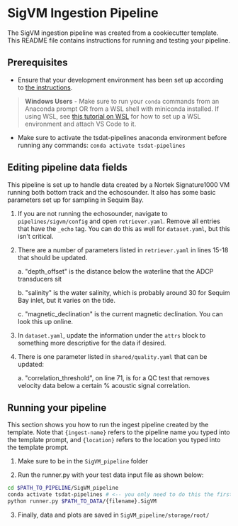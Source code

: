 # SigVM Ingestion Pipeline

The SigVM ingestion pipeline was created from a cookiecutter template. This README file contains
instructions for running and testing your pipeline.

## Prerequisites

* Ensure that your development environment has been set up according to
[the instructions](../../README.md#development-environment-setup).

> **Windows Users** - Make sure to run your `conda` commands from an Anaconda prompt OR from a WSL shell with miniconda
> installed. If using WSL, see [this tutorial on WSL](https://tsdat.readthedocs.io/en/latest/tutorials/wsl.html) for
> how to set up a WSL environment and attach VS Code to it.

* Make sure to activate the tsdat-pipelines anaconda environment before running any commands:  `conda activate tsdat-pipelines`

## Editing pipeline data fields
This pipeline is set up to handle data created by a Nortek Signature1000 VM running both bottom track and the
echosounder. It also has some basic parameters set up for sampling in Sequim Bay.

1. If you are not running the echosounder, navigate to `pipelines/sigvm/config` and open `retriever.yaml`. 
Remove all entries that have the `_echo` tag. You can do this as well for `dataset.yaml`, but this isn't critical.

2. There are a number of parameters listed in `retriever.yaml` in lines 15-18 that should be updated.

    a. "depth_offset" is the distance below the waterline that the ADCP transducers sit

    b. "salinity" is the water salinity, which is probably around 30 for Sequim Bay inlet, but it varies on the 
    tide.

    c. "magnetic_declination" is the current magnetic declination. You can look this up online.

3. In `dataset.yaml`, update the information under the `attrs` block to something more descriptive for the data 
if desired.

4. There is one parameter listed in `shared/quality.yaml` that can be updated:

    a. "correlation_threshold", on line 71, is for a QC test that removes velocity data below a certain % acoustic signal 
    correlation.


## Running your pipeline
This section shows you how to run the ingest pipeline created by the template.  Note that `{ingest-name}` refers
to the pipeline name you typed into the template prompt, and `{location}` refers to the location you typed into
the template prompt.

1. Make sure to be in the `SigVM_pipeline` folder

2. Run the runner.py with your test data input file as shown below:

```bash
cd $PATH_TO_PIPELINE/SigVM_pipeline
conda activate tsdat-pipelines # <-- you only need to do this the first time you start a terminal shell
python runner.py $PATH_TO_DATA/{filename}.SigVM
```

3. Finally, data and plots are saved in `SigVM_pipeline/storage/root/`
